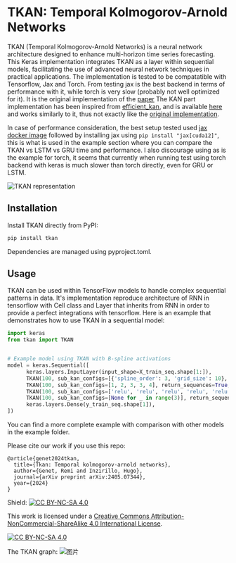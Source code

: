 # TKAN: Temporal Kolmogorov-Arnold Networks

TKAN (Temporal Kolmogorov-Arnold Networks) is a neural network architecture designed to enhance multi-horizon time series forecasting. 
This Keras implementation integrates TKAN as a layer within sequential models, facilitating the use of advanced neural network techniques in practical applications. 
The implementation is tested to be compatatible with Tensorflow, Jax and Torch. From testing jax is the best backend in terms of performance with it, while torch is very slow (probably not well optimized for it).
It is the original implementation of the [paper](https://arxiv.org/abs/2405.07344)
The KAN part implementation has been inspired from [efficient_kan](https://github.com/Blealtan/efficient-kan), and is available [here](https://github.com/remigenet/keras_efficient_kan) and works similarly to it, thus not exactly like the [original implementation](https://github.com/KindXiaoming/pykan).

In case of performance consideration, the best setup tested used [jax docker image](https://hub.docker.com/r/bitnami/jax/) followed by installing jax using ```pip install "jax[cuda12]"```, this is what is used in the example section where you can compare the TKAN vs LSTM vs GRU time and performance.
I also discourage using as is the example for torch, it seems that currently when running test using torch backend with keras is much slower than torch directly, even for GRU or LSTM. 

![TKAN representation](image/TKAN.drawio.png)

## Installation

Install TKAN directly from PyPI:

```bash
pip install tkan
```

Dependencies are managed using pyproject.toml.

## Usage

TKAN can be used within TensorFlow models to handle complex sequential patterns in data.
It's implementation reproduce architecture of RNN in tensorflow with Cell class and Layer that inherits from RNN in order to provide a perfect integrations with tensorflow.
Here is an example that demonstrates how to use TKAN in a sequential model:

```python
import keras
from tkan import TKAN


# Example model using TKAN with B-spline activations
model = keras.Sequential([
      keras.layers.InputLayer(input_shape=X_train_seq.shape[1:]),
      TKAN(100, sub_kan_configs=[{'spline_order': 3, 'grid_size': 10}, {'spline_order': 1, 'grid_size': 5}, {'spline_order': 4, 'grid_size': 6}, ], return_sequences=True, use_bias=True), #Define the params of the KANLinear as dict as here
      TKAN(100, sub_kan_configs=[1, 2, 3, 3, 4], return_sequences=True, use_bias=True), #Use float or int to specify only the exponent of the spline
      TKAN(100, sub_kan_configs=['relu', 'relu', 'relu', 'relu', 'relu'], return_sequences=True, use_bias=True), #Or use string to specify the standard tensorflow activation using Dense in sublayers instead of KANLinear
      TKAN(100, sub_kan_configs=[None for _ in range(3)], return_sequences=False, use_bias=True), # Or put None for default activation
      keras.layers.Dense(y_train_seq.shape[1]),
])
```

You can find a more complete example with comparison with other models in the example folder.

Please cite our work if you use this repo:

```
@article{genet2024tkan,
  title={Tkan: Temporal kolmogorov-arnold networks},
  author={Genet, Remi and Inzirillo, Hugo},
  journal={arXiv preprint arXiv:2405.07344},
  year={2024}
}
```

Shield: [![CC BY-NC-SA 4.0][cc-by-nc-sa-shield]][cc-by-nc-sa]

This work is licensed under a
[Creative Commons Attribution-NonCommercial-ShareAlike 4.0 International License][cc-by-nc-sa].

[![CC BY-NC-SA 4.0][cc-by-nc-sa-image]][cc-by-nc-sa]

[cc-by-nc-sa]: http://creativecommons.org/licenses/by-nc-sa/4.0/
[cc-by-nc-sa-image]: https://licensebuttons.net/l/by-nc-sa/4.0/88x31.png
[cc-by-nc-sa-shield]: https://img.shields.io/badge/License-CC%20BY--NC--SA%204.0-lightgrey.svg

The TKAN graph:
![图片](https://github.com/user-attachments/assets/78ed279e-73d4-4310-846f-a7470683d461)


